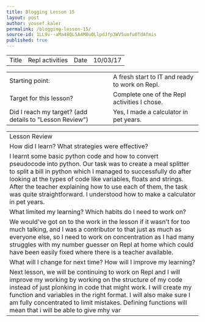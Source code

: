 ```yaml
---
title: Blogging Lesson 15
layout: post
author: yousef.kaler
permalink: /blogging-lesson-15/
source-id: 1LL9v--aMa48QL5A4M8uOLlpdJfp3WV5uofu0TdAfmis
published: true
---
```

<table>
  <tr>
    <td>Title</td>
    <td>Repl activities</td>
    <td>Date</td>
    <td>10/03/17</td>
  </tr>
</table>


<table>
  <tr>
    <td>Starting point:</td>
    <td>A fresh start to IT and ready to work on Repl.</td>
  </tr>
  <tr>
    <td>Target for this lesson?</td>
    <td>Complete one of the Repl activities I chose.</td>
  </tr>
  <tr>
    <td>Did I reach my target? 
(add details to "Lesson Review")</td>
    <td>Yes, I made a calculator in pet years.</td>
  </tr>
</table>


<table>
  <tr>
    <td>Lesson Review</td>
  </tr>
  <tr>
    <td>How did I learn? What strategies were effective? </td>
  </tr>
  <tr>
    <td>I learnt some basic python code and how to convert pseudocode into python. Our task was to create a meal splitter to split a bill in python which I managed to successfully do after looking at the types of code like variables, floats and strings. After the teacher explaining how to use each of them, the task was quite straightforward. I understood how to make a calculator in pet years.</td>
  </tr>
  <tr>
    <td>What limited my learning? Which habits do I need to work on? </td>
  </tr>
  <tr>
    <td>We would've got on to the work in the lesson if it wasn't for too much talking, and I was a contributor to that just as much as everyone else, so I need to work on concentration as I had many struggles with my number guesser on Repl at home which could have been easily fixed where there is a teacher available.</td>
  </tr>
  <tr>
    <td>What will I change for next time? How will I improve my learning?</td>
  </tr>
  <tr>
    <td>Next lesson, we will be continuing to work on Repl and I will improve my working by working on the structure of my code instead of just plonking in code that might work. I will create my function and variables in the right format. I will also make sure I am fully concentrated to limit mistakes. Defining functions will mean that i will be able to give mhy var</td>
  </tr>
</table>


